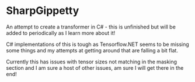 # SharpGippetty
An attempt to create a transformer in C# - this is unfinished but will be added to periodically as I learn more about it!

C# implementations of this is tough as Tensorflow.NET seems to be missing some things and my attempts at getting around that are falling a bit flat.

Currently this has issues with tensor sizes not matching in the masking section and I am sure a host of other issues, am sure I will get there in the end! 

